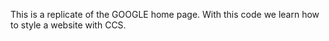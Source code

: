 This is a replicate of the GOOGLE home page. With this code we learn how to style a website with CCS. 
